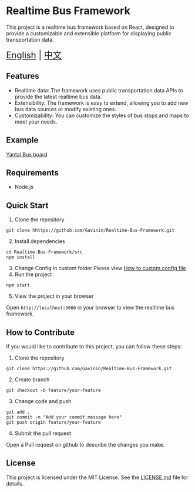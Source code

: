 # Realtime Bus Framework

This project is a realtime bus framework based on React, designed to provide a customizable and extensible platform for displaying public transportation data.

<div style="font-size: 1.5rem;">
  <a href="./README.md">English</a> | <a href="./README_ZH.md">中文</a>
</div>

## Features

- Realtime data: The framework uses public transportation data APIs to provide the latest realtime bus data.
- Extensibility: The framework is easy to extend, allowing you to add new bus data sources or modify existing ones.
- Customizability: You can customize the styles of bus stops and maps to meet your needs.

## Example
[Yantai Bus board](https://github.com/Gavinin/YantaiBus)

## Requirements
- Node.js

## Quick Start

1. Clone the repository
```shell
git clone hhttps://github.com/Gavinin/Realtime-Bus-Framework.git
```
2. Install dependencies
```shell
cd Realtime-Bus-Framework/src
npm install
```
3. Change Config in custom folder
   Please view  [How to custom config file](./documents/how_to_custom_api.md)
4. Run the project
```shell
npm start
```
5. View the project in your browser

Open `http://localhost:3000` in your browser to view the realtime bus framework.

## How to Contribute

If you would like to contribute to this project, you can follow these steps:

1. Clone the repository
```shell
git clone https://github.com/Gavinin/Realtime-Bus-Framework.git
```
2. Create branch
```shell
git checkout -b feature/your-feature
```
3. Change code and push
```shell
git add .
git commit -m "Add your commit message here"
git push origin feature/your-feature
```
4. Submit the pull request

Open a Pull request on github to describe the changes you make.

## License

This project is licensed under the MIT License. See the [LICENSE.md](LICENSE.md) file for details.

